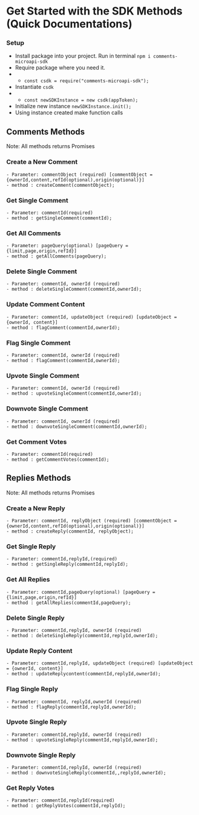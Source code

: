 # Get Started with the SDK Methods (Quick Documentations)

### Setup

- Install package into your project. Run in terminal `npm i comments-microapi-sdk`
- Require package where you need it.
- - `const csdk = require("comments-microapi-sdk");`
- Instantiate `csdk`
- - `const newSDKInstance = new csdk(appToken);`
- Initialize new instance `newSDKInstance.init();`
- Using instance created make function calls

## Comments Methods

Note: All methods returns Promises

### Create a New Comment

    - Parameter: commentObject (required) [commentObject = {ownerId,content,refId(optional),origin(optional)}]
    - method : createComment(commentObject);

### Get Single Comment

    - Parameter: commentId(required)
    - method : getSingleComment(commentId);

### Get All Comments

    - Parameter: pageQuery(optional) [pageQuery = {limit,page,origin,refId}]
    - method : getAllComments(pageQuery);

### Delete Single Comment

    - Parameter: commentId, ownerId (required)
    - method : deleteSingleComment(commentId,ownerId);

### Update Comment Content

    - Parameter: commentId, updateObject (required) [updateObject = {ownerId, content}]
    - method : flagComment(commentId,ownerId);

### Flag Single Comment

    - Parameter: commentId, ownerId (required)
    - method : flagComment(commentId,ownerId);

### Upvote Single Comment

    - Parameter: commentId, ownerId (required)
    - method : upvoteSingleComment(commentId,ownerId);

### Downvote Single Comment

    - Parameter: commentId, ownerId (required)
    - method : downvoteSingleComment(commentId,ownerId);

### Get Comment Votes

    - Parameter: commentId(required)
    - method : getCommentVotes(commentId);

## Replies Methods

Note: All methods returns Promises

### Create a New Reply

    - Parameter: commentId, replyObject (required) [commentObject = {ownerId,content,refId(optional),origin(optional)}]
    - method : createReply(commentId, replyObject);

### Get Single Reply

    - Parameter: commentId,replyId,(required)
    - method : getSingleReply(commentId,replyId);

### Get All Replies

    - Parameter: commentId,pageQuery(optional) [pageQuery = {limit,page,origin,refId}]
    - method : getAllReplies(commentId,pageQuery);

### Delete Single Reply

    - Parameter: commentId,replyId, ownerId (required)
    - method : deleteSingleReply(commentId,replyId,ownerId);

### Update Reply Content

    - Parameter: commentId,replyId, updateObject (required) [updateObject = {ownerId, content}]
    - method : updateReplycontent(commentId,replyId,ownerId);

### Flag Single Reply

    - Parameter: commentId, replyId,ownerId (required)
    - method : flagReply(commentId,replyId,ownerId);

### Upvote Single Reply

    - Parameter: commentId,replyId, ownerId (required)
    - method : upvoteSingleReply(commentId,replyId,ownerId);

### Downvote Single Reply

    - Parameter: commentId,replyId, ownerId (required)
    - method : downvoteSingleReply(commentId,,replyId,ownerId);

### Get Reply Votes

    - Parameter: commentId,replyId(required)
    - method : getReplyVotes(commentId,replyId);
